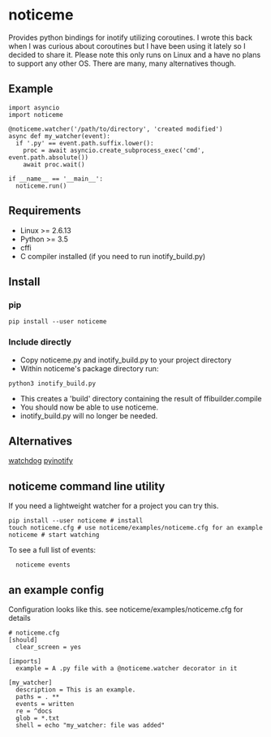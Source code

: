 # noticeme

Provides python bindings for inotify utilizing coroutines.
I wrote this back when I was curious about coroutines but I have been using it lately so I decided to share it.
Please note this only runs on Linux and a have no plans to support any other OS.
There are many, many alternatives though.

## Example

```
import asyncio
import noticeme

@noticeme.watcher('/path/to/directory', 'created modified')
async def my_watcher(event):
  if '.py' == event.path.suffix.lower():
    proc = await asyncio.create_subprocess_exec('cmd', event.path.absolute())
    await proc.wait()

if __name__ == '__main__':
  noticeme.run()
```

## Requirements

- Linux >= 2.6.13
- Python >= 3.5
- cffi
- C compiler installed (if you need to run inotify_build.py)

## Install

### pip

```
pip install --user noticeme
```

### Include directly

- Copy noticeme.py and inotify_build.py to your project directory
- Within noticeme's package directory run:

```
python3 inotify_build.py
```

- This creates a 'build' directory containing the result of ffibuilder.compile
- You should now be able to use noticeme.
- inotify_build.py will no longer be needed.

## Alternatives

[watchdog](https://github.com/gorakhargosh/watchdog)
[pyinotify](https://github.com/seb-m/pyinotify)

## noticeme command line utility

If you need a lightweight watcher for a project you can try this.

```
pip install --user noticeme # install
touch noticeme.cfg # use noticeme/examples/noticeme.cfg for an example
noticeme # start watching
```

To see a full list of events:

```
  noticeme events
```

## an example config

Configuration looks like this. see noticeme/examples/noticeme.cfg for details

```
# noticeme.cfg
[should]
  clear_screen = yes

[imports]
  example = A .py file with a @noticeme.watcher decorator in it

[my_watcher]
  description = This is an example.
  paths = . **
  events = written
  re = ^docs
  glob = *.txt
  shell = echo "my_watcher: file was added"
```
